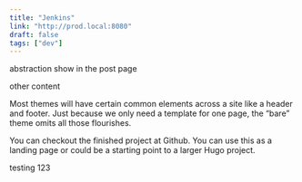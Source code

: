 ```yaml
---
title: "Jenkins"
link: "http://prod.local:8080"
draft: false
tags: ["dev"]
---
```

abstraction show in the post page
<!--more-->
other content

Most themes will have certain common elements across a site like a header and footer. Just because we only need a template for one page, the “bare” theme omits all those flourishes.

You can checkout the finished project at Github. You can use this as a landing page or could be a starting point to a larger Hugo project.

testing 123